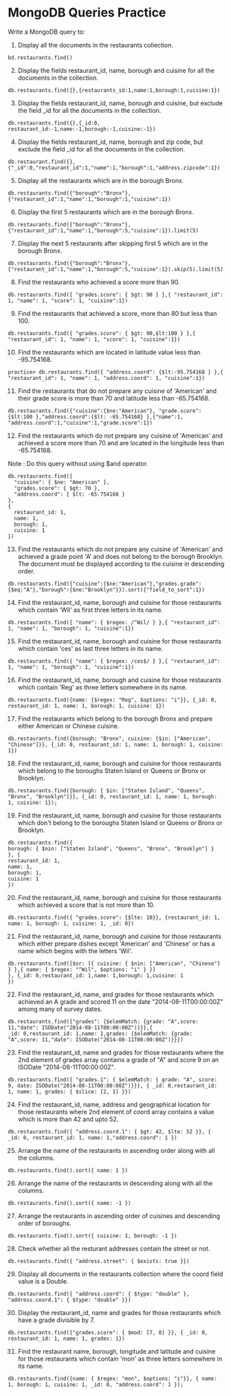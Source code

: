 # MongoDB Queries Practice

Write a MongoDB query to:

1. Display all the documents in the restaurants collection.
```
bd.restaurants.find()
```

2. Display the fields restaurant_id, name, borough and cuisine for all the documents in the collection.
```
db.restaurants.find({},{restaurants_id:1,name:1,borough:1,cuisine:1})
```

3. Display the fields restaurant_id, name, borough and cuisine, but exclude the field _id for all the documents in the collection.
```
db.restaurants.find({},{_id:0, restaurant_id:-1,name:-1,borough:-1,cuisine:-1})
``` 

4. Display the fields restaurant_id, name, borough and zip code, but exclude the field _id for all the documents in the collection.
```
db.restaurant.find({},{"_id":0,"restaurant_id":1,"name":1,"borough":1,"address.zipcode":1})
``` 

5. Display all the restaurants which are in the borough Bronx.
```
db.restaurants.find({"borough":"Bronx"},{"restaurant_id":1,"name":1,"borough":1,"cuisine":1})
```

6. Display the first 5 restaurants which are in the borough Bronx.
```
db.restaurants.find({"borough":"Bronx"},{"restaurant_id":1,"name":1,"borough":5,"cuisine":1}).limit(5)
```

7. Display the next 5 restaurants after skipping first 5 which are in the borough Bronx.
```
db.restaurants.find({"borough":"Bronx"},{"restaurant_id":1,"name":1,"borough":5,"cuisine":1}).skip(5).limit(5)
``` 

8. Find the restaurants who achieved a score more than 90.
```
db.restaurants.find({ "grades.score": { $gt: 90 } },{ "restaurant_id": 1, "name": 1, "score": 1, "cuisine":1})
```

9. Find the restaurants that achieved a score, more than 80 but less than 100.
```
db.restaurants.find({ "grades.score": { $gt: 90,$lt:100 } },{ "restaurant_id": 1, "name": 1, "score": 1, "cuisine":1})
```

10. Find the restaurants which are located in latitude value less than -95.754168.
```
practice> db.restaurants.find({ "address.coord": {$lt:-95.754168 } },{ "restaurant_id": 1, "name": 1, "address.coord": 1, "cuisine":1})
```

11. Find the restaurants that do not prepare any cuisine of 'American' and their grade score is more than 70 and latitude less than -65.754168.
```
db.restaurants.find({"cuisine":{$ne:"American"}, "grade.score": {$lt:100 },"address.coord":{$lt: -65.754168} },{"name":1, "address.coord":1,"cuisine":1,"grade.score":1})
```

12. Find the restaurants which do not prepare any cuisine of 'American' and achieved a score more than 70 and are located in the longitude less than -65.754168.

Note : Do this query without using $and operator. 
```
db.restaurants.find({
  "cuisine": { $ne: "American" },
  "grades.score": { $gt: 70 },
  "address.coord": { $lt: -65.754168 }
},
{
  restaurant_id: 1,
  name: 1,
  borough: 1,
  cuisine: 1
})
```

13. Find the restaurants which do not prepare any cuisine of 'American' and achieved a grade point 'A' and does not belong to the borough Brooklyn. The document must be displayed according to the cuisine in descending order.
```
db.restaurants.find({"cuisine":{$ne:"American"},"grades.grade":{$eq:"A"},"borough":{$ne:"Brooklyn"}}).sort({"field_to_sort":1})
```

14. Find the restaurant_id, name, borough and cuisine for those restaurants which contain 'Wil' as first three letters in its name.
```
db.restaurants.find({ "name": { $regex: /^Wil/ } },{ "restaurant_id": 1, "name": 1, "borough": 1, "cuisine":1})
```

15. Find the restaurant_id, name, borough and cuisine for those restaurants which contain 'ces' as last three letters in its name. 
```
db.restaurants.find({ "name": { $regex: /ces$/ } },{ "restaurant_id": 1, "name": 1, "borough": 1, "cuisine":1})
```

16. Find the restaurant_id, name, borough and cuisine for those restaurants which contain 'Reg' as three letters somewhere in its name.
```
db.restaurants.find({name: {$regex: "Reg", $options: "i"}}, {_id: 0, restaurant_id: 1, name: 1, borough: 1, cuisine: 1})
```

17. Find the restaurants which belong to the borough Bronx and prepare either American or Chinese cuisine.
```
db.restaurants.find({borough: "Bronx", cuisine: {$in: ["American", "Chinese"]}}, {_id: 0, restaurant_id: 1, name: 1, borough: 1, cuisine: 1})
``` 

18. Find the restaurant_id, name, borough and cuisine for those restaurants which belong to the boroughs Staten Island or Queens or Bronx or Brooklyn.
```
db.restaurants.find({borough: { $in: ["Staten Island", "Queens", "Bronx", "Brooklyn"]}}, {_id: 0, restaurant_id: 1, name: 1, borough: 1, cuisine: 1});
```

19. Find the restaurant_id, name, borough and cuisine for those restaurants which don't belong to the boroughs Staten Island or Queens or Bronx or Brooklyn.
```
db.restaurants.find({
borough: { $nin: ["Staten Island", "Queens", "Bronx", "Brooklyn"] }
}, {
restaurant_id: 1,
name: 1,
borough: 1,
cuisine: 1
})
```

20. Find the restaurant_id, name, borough and cuisine for those restaurants which achieved a score that is not more than 10.
```
db.restaurants.find({ "grades.score": {$lte: 10}}, {restaurant_id: 1, name: 1, borough: 1, cuisine: 1, _id: 0})
```

21. Find the restaurant_id, name, borough and cuisine for those restaurants which either prepare dishes except 'American' and 'Chinese' or has a name which begins with the letters 'Wil'.
```
db.restaurants.find({$or: [{ cuisine: { $nin: ["American", "Chinese"] } },{ name: { $regex: "^Wil", $options: "i" } }]
}, {_id: 0,restaurant_id: 1,name: 1,borough: 1,cuisine: 1
})
```

22. Find the restaurant_id, name, and grades for those restaurants which achieved an A grade and scored 11 on the date "2014-08-11T00:00:00Z" among many of survey dates.
```
db.restaurants.find({"grades": {$elemMatch: {grade: "A",score: 11,"date": ISODate("2014-08-11T00:00:00Z")}}},{
_id: 0,restaurant_id: 1,name: 1,grades: {$elemMatch: {grade: "A",score: 11,"date": ISODate("2014-08-11T00:00:00Z")}}})
```

23. Find the restaurant_id, name and grades for those restaurants where the 2nd element of grades array contains a grade of "A" and score 9 on an ISODate "2014-08-11T00:00:00Z".
```
db.restaurants.find({ "grades.1": { $elemMatch: { grade: "A", score: 9, date: ISODate("2014-08-11T00:00:00Z")}}}, { _id: 0,restaurant_id: 1, name: 1, grades: { $slice: [2, 1] }})
```

24. Find the restaurant_id, name, address and geographical location for those restaurants where 2nd element of coord array contains a value which is more than 42 and upto 52.
```
db.restaurants.find({ "address.coord.1": { $gt: 42, $lte: 52 }}, { _id: 0, restaurant_id: 1, name: 1,"address.coord": 1 })
```

25. Arrange the name of the restaurants in ascending order along with all the columns.
```
db.restaurants.find().sort({ name: 1 })
```

26. Arrange the name of the restaurants in descending along with all the columns.
```
db.restaurants.find().sort({ name: -1 })
```

27. Arrange the restaurants in ascending order of cuisines and descending order of boroughs.
```
db.restaurants.find().sort({ cuisine: 1, borough: -1 })

```

28. Check whether all the resturant addresses contain the street or not.
```
db.restaurants.find({ "address.street": { $exists: true }})

```

29. Display all documents in the restaurants collection where the coord field value is a Double.
```
db.restaurants.find({ "address.coord": { $type: "double" }, "address.coord.1": { $type: "double" }})

```

30. Display the restaurant_id, name and grades for those restaurants which have a grade divisible by 7.
```
db.restaurants.find({"grades.score": { $mod: [7, 0] }}, { _id: 0, restaurant_id: 1, name: 1, grades: 1})
```

31. Find the restaurant name, borough, longitude and latitude and cuisine for those restaurants which contain 'mon' as three letters somewhere in its name.
```
db.restaurants.find({name: { $regex: "mon", $options: "i"}}, { name: 1, borough: 1, cuisine: 1, _id: 0, "address.coord": 1 });
```